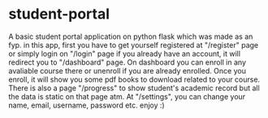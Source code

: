 # student-portal

A basic student portal application on python flask which was made as an fyp. in this app, first you have to get yourself registered at "/register" page or simply login on "/login" page if you already have an account, it will redirect you to "/dashboard" page.
On dashboard you can enroll in any avaliable course there or unenroll if you are already enrolled.
Once you enroll, it will show you some pdf books to download related to your course.
There is also a page "/progress" to show student's academic record but all the data is static on that page atm.
At "/settings", you can change your name, email, username, password etc.
enjoy :)
